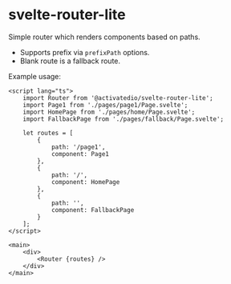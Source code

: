 # svelte-router-lite

Simple router which renders components based on paths.

* Supports prefix via `prefixPath` options.
* Blank route is a fallback route.

Example usage:

``` 
<script lang="ts">
	import Router from '@activatedio/svelte-router-lite';
	import Page1 from './pages/page1/Page.svelte';
	import HomePage from './pages/home/Page.svelte';
	import FallbackPage from './pages/fallback/Page.svelte';

	let routes = [
		{
			path: '/page1',
			component: Page1
		},
		{
			path: '/',
			component: HomePage
		},
		{
			path: '',
			component: FallbackPage
		}
	];
</script>

<main>
	<div>
		<Router {routes} />
	</div>
</main>
```

